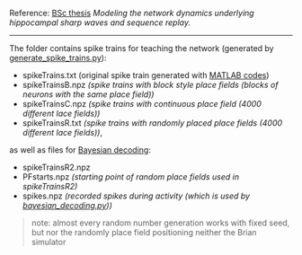 Reference: [BSc thesis](https://drive.google.com/file/d/0B089tpx89mdXZk55dm0xZm5adUE/view) *Modeling the network dynamics underlying hippocampal sharp waves and sequence replay.*

------------------------------------------------------

The folder contains spike trains for teaching the network (generated by [generate_spike_trains.py](https://github.com/andrisecker/KOKISharpWaves/blob/master/scripts/generate_spike_train.py)):
* spikeTrains.txt (original spike train generated with [MATLAB codes](https://github.com/andrisecker/KOKISharpWaves/tree/master/scripts/MATLAB))
* spikeTrainsB.npz *(spike trains with block style place fields (blocks of neurons with the same place field))*
* spikeTrainsC.npz *(spike trains with continuous place field (4000 different lace fields))*
* spikeTrainsR.txt *(spike trains with randomly placed place fields (4000 different lace fields))*,

as well as files for [Bayesian decoding](https://github.com/andrisecker/KOKISharpWaves/blob/master/Bayesian_inference.pdf):
* spikeTrainsR2.npz
* PFstarts.npz *(starting point of random place fields used in spikeTrainsR2)*
* spikes.npz *(recorded spikes during activity (which is used by [bayesian_decoding.py](https://github.com/andrisecker/KOKISharpWaves/blob/master/scripts/bayesian_decoding.py)))*

> note: almost every random number generation works with fixed seed, but nor the randomly place field positioning neither the Brian simulator 

